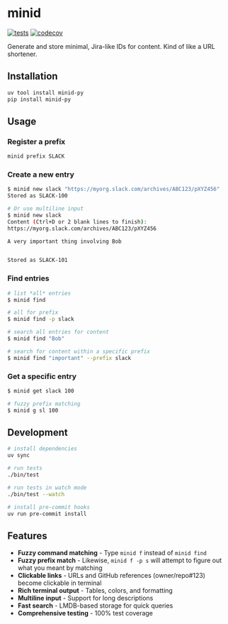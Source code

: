 # minid

[![tests](https://github.com/rfunduk/minid/actions/workflows/test.yml/badge.svg?branch=main)](https://github.com/rfunduk/minid/actions/workflows/test.yml)
[![codecov](https://codecov.io/github/rfunduk/minid/graph/badge.svg?token=7U8QOQBEXF)](https://codecov.io/github/rfunduk/minid)


Generate and store minimal, Jira-like IDs for content. Kind of like a URL shortener.

## Installation

```bash
uv tool install minid-py
pip install minid-py
```

## Usage

### Register a prefix
```bash
minid prefix SLACK
```

### Create a new entry
```bash
$ minid new slack "https://myorg.slack.com/archives/ABC123/pXYZ456"
Stored as SLACK-100

# Or use multiline input
$ minid new slack
Content (Ctrl+D or 2 blank lines to finish):
https://myorg.slack.com/archives/ABC123/pXYZ456

A very important thing involving Bob


Stored as SLACK-101
```

### Find entries
```bash
# list *all* entries
$ minid find

# all for prefix
$ minid find -p slack

# search all entries for content
$ minid find "Bob"

# search for content within a specific prefix
$ minid find "important" --prefix slack
```

### Get a specific entry
```bash
$ minid get slack 100

# fuzzy prefix matching
$ minid g sl 100
```

## Development

```bash
# install dependencies
uv sync

# run tests
./bin/test

# run tests in watch mode
./bin/test --watch

# install pre-commit hooks
uv run pre-commit install
```

## Features

- **Fuzzy command matching** - Type `minid f` instead of `minid find`
- **Fuzzy prefix match** - Likewise, `minid f -p s` will attempt to figure out what you meant by matching
- **Clickable links** - URLs and GitHub references (owner/repo#123) become clickable in terminal
- **Rich terminal output** - Tables, colors, and formatting
- **Multiline input** - Support for long descriptions
- **Fast search** - LMDB-based storage for quick queries
- **Comprehensive testing** - 100% test coverage
